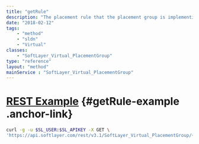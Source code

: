 ```yaml
---
title: "getRule"
description: "The placement rule that the placement group is implementing."
date: "2018-02-12"
tags:
    - "method"
    - "sldn"
    - "Virtual"
classes:
    - "SoftLayer_Virtual_PlacementGroup"
type: "reference"
layout: "method"
mainService : "SoftLayer_Virtual_PlacementGroup"
---
```


# [REST Example](#getRule-example) <a href="/article/rest/"><i class="fas fa-question"></i></a> {#getRule-example .anchor-link} 
```bash
curl -g -u $SL_USER:$SL_APIKEY -X GET \
'https://api.softlayer.com/rest/v3.1/SoftLayer_Virtual_PlacementGroup/{SoftLayer_Virtual_PlacementGroupID}/getRule'
```
